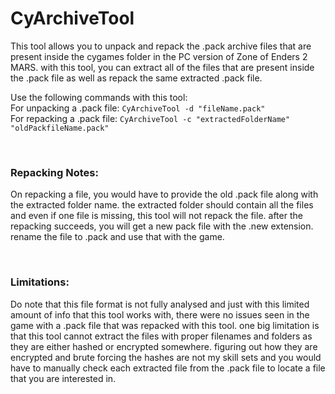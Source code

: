 # CyArchiveTool

This tool allows you to unpack and repack the .pack archive files that are present inside the cygames folder in the PC version of Zone of Enders 2 MARS. with this tool, you can extract all of the files that are present inside the .pack file as well as repack the same extracted .pack file.

Use the following commands with this tool:
<br>For unpacking a .pack file: ```CyArchiveTool -d "fileName.pack" ```
<br>For repacking a .pack file: ```CyArchiveTool -c "extractedFolderName" "oldPackfileName.pack" ```

<br>

### Repacking Notes:
On repacking a file, you would have to provide the old .pack file along with the extracted folder name. the extracted folder should contain all the files and even if one file is missing, this tool will not repack the file. after the repacking succeeds, you will get a new pack file with the .new extension. rename the file to .pack and use that with the game.

<br>

### Limitations:
Do note that this file format is not fully analysed and just with this limited amount of info that this tool works with, there were no issues seen in the game with a .pack file that was repacked with this tool. one big limitation is that this tool cannot extract the files with proper filenames and folders as they are either hashed or encrypted somewhere. figuring out how they are encrypted and brute forcing the hashes are not my skill sets and you would have to manually check each extracted file from the .pack file to locate a file that you are interested in. 
